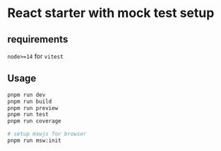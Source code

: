 # React starter with mock test setup

## requirements

`node>=14` for `vitest`

## Usage

```sh
pnpm run dev
pnpm run build
pnpm run preview
pnpm run test
pnpm run coverage

# setup mswjs for browser
pnpm run msw:init
```
